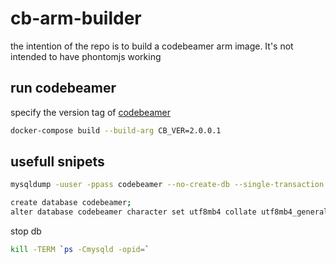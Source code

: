 # cb-arm-builder

the intention of the repo is to build a codebeamer arm image.
It's not intended to have phontomjs working

## run codebeamer

specify the version tag of [codebeamer](https://hub.docker.com/r/intland/codebeamer/tags)

```bash
docker-compose build --build-arg CB_VER=2.0.0.1
```

## usefull snipets

```bash
mysqldump -uuser -ppass codebeamer --no-create-db --single-transaction --routines --default-character-set=utf8 --result-file=/tmp/cb.dump
```

```bash
create database codebeamer;
alter database codebeamer character set utf8mb4 collate utf8mb4_general_ci;
```

stop db

```bash
kill -TERM `ps -Cmysqld -opid=`
```

